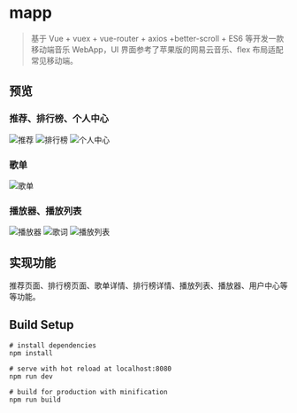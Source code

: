 # mapp

> 基于 Vue + vuex + vue-router + axios +better-scroll + ES6 等开发一款移动端音乐 WebApp，UI 界面参考了苹果版的网易云音乐、flex 布局适配常见移动端。

## 预览
### 推荐、排行榜、个人中心
![推荐](https://github.com/Vicik/music/blob/master/docImg/%E6%8E%A8%E8%8D%90.jpg)
![排行榜](https://github.com/Vicik/music/blob/master/docImg/%E6%8E%92%E8%A1%8C.jpg)
![个人中心](https://github.com/Vicik/music/blob/master/docImg/%E4%B8%AA%E4%BA%BA%E4%B8%AD%E5%BF%83.jpg)
### 歌单
![歌单](https://github.com/Vicik/music/blob/master/docImg/%E6%AD%8C%E5%8D%95%E8%AF%A6%E6%83%85.jpg)
### 播放器、播放列表
![播放器](https://github.com/Vicik/music/blob/master/docImg/%E6%92%AD%E6%94%BE%E5%99%A8.jpg)
![歌词](https://github.com/Vicik/music/blob/master/docImg/%E6%AD%8C%E8%AF%8D.jpg)
![播放列表](https://github.com/Vicik/music/blob/master/docImg/%E6%92%AD%E6%94%BE%E5%88%97%E8%A1%A8.jpg)
## 实现功能
推荐页面、排行榜页面、歌单详情、排行榜详情、播放列表、播放器、用户中心等等功能。

## Build Setup
```
# install dependencies
npm install

# serve with hot reload at localhost:8080
npm run dev

# build for production with minification
npm run build
```
